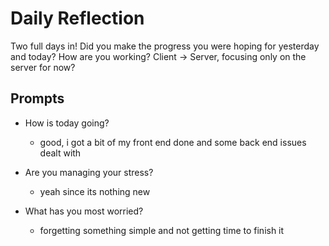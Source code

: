 # Daily Reflection
Two full days in! Did you make the progress you were hoping for yesterday and today? How are you working? Client -> Server, focusing only on the server for now?  

## Prompts
- How is today going? 

  - good, i got a bit of my front end done and some back end issues dealt with

- Are you managing your stress?

  - yeah since its nothing new

- What has you most worried?

  - forgetting something simple and not getting time to finish it